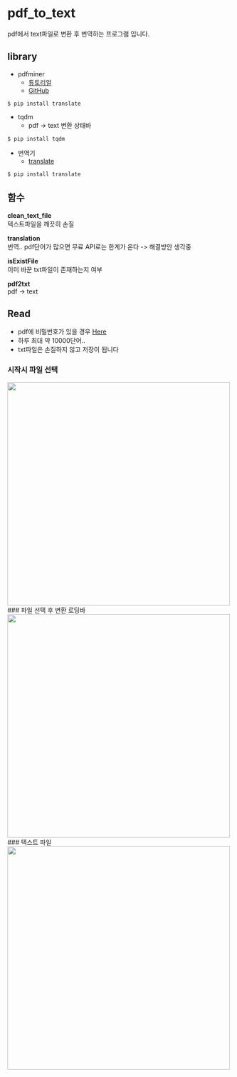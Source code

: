 # pdf_to_text
pdf에서 text파일로 변환 후 번역하는 프로그램 입니다.

## library
- pdfminer
  + [튜토리얼](http://www.unixuser.org/~euske/python/pdfminer/programming.html)
  + [GitHub](https://github.com/euske/pdfminer/blob/master/tools/pdf2txt.py)
```  
$ pip install translate
```  
- tqdm
  + pdf -> text 변환 상태바
```  
$ pip install tqdm
```   
- 번역기
  + [translate](https://pypi.org/project/translate/)
```  
$ pip install translate
```  

## 함수

**clean_text_file** </br>
텍스트파일을 깨끗히 손질

**translation** </br>
번역.. pdf단어가 많으면 무료 API로는 한계가 온다 -> 해결방안 생각중

**isExistFile** </br>
이미 바꾼 txt파일이 존재하는지 여부

**pdf2txt** </br>
pdf -> text


## Read
- pdf에 비밀번호가 있을 경우 [Here](https://smallpdf.com/kr/unlock-pdf)
- 하루 최대 약 10000단어..
- txt파일은 손질하지 않고 저장이 됩니다

### 시작시 파일 선택
<img width="500" src=https://user-images.githubusercontent.com/39845657/51756315-0c369400-2104-11e9-8955-9979a52e15e3.JPG>
### 파일 선택 후 변환 로딩바
<img width="500" src=https://user-images.githubusercontent.com/39845657/51756321-1062b180-2104-11e9-92e4-315d5c49e6d4.JPG>
### 텍스트 파일 
<img width="500" src=https://user-images.githubusercontent.com/39845657/51756322-1062b180-2104-11e9-9bad-08b01cd33a59.JPG>
